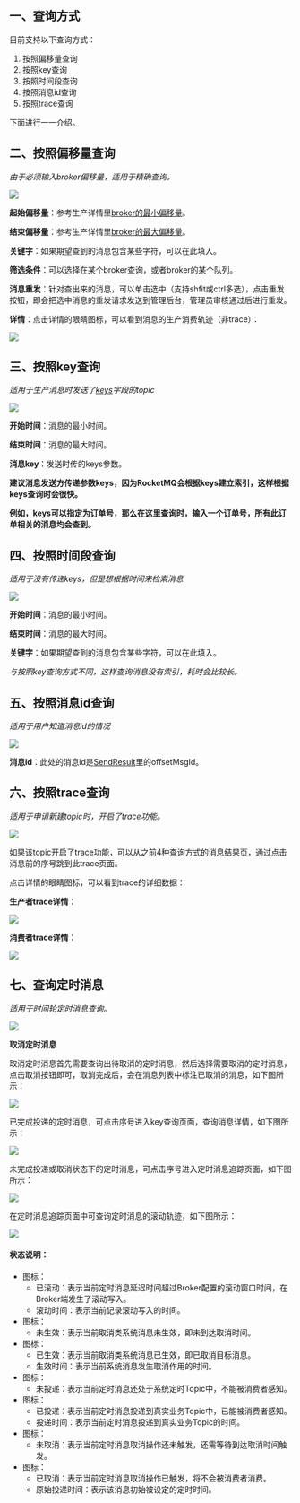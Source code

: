 ## 一、<span id="queryWay">查询方式</span>

目前支持以下查询方式：

1. 按照偏移量查询
2. 按照key查询
3. 按照时间段查询
4. 按照消息id查询
5. 按照trace查询

下面进行一一介绍。

## 二、<span id="offset">按照偏移量查询</span>

*由于必须输入broker偏移量，适用于精确查询。*

<img src="img/4.0.png" class="img-wiki">

**起始偏移量**：参考生产详情里<a href="topic#produce">broker的最小偏移量</a>。

**结束偏移量**：参考生产详情里<a href="topic#produce">broker的最大偏移量</a>。

**关键字**：如果期望查到的消息包含某些字符，可以在此填入。

**筛选条件**：可以选择在某个broker查询，或者broker的某个队列。

**消息重发**：针对查出来的消息，可以单击选中（支持shfit或ctrl多选），点击重发按钮，即会把选中消息的重发请求发送到管理后台，管理员审核通过后进行重发。

**详情**：点击详情的眼睛图标，可以看到消息的生产消费轨迹（非trace）：

<img src="img/4.7.png" class="img-wiki">

## 三、<span id="key">按照key查询</span>

*适用于生产消息时发送了<a href="clientProducer#produceMessage">keys</a>字段的topic*

<img src="img/4.1.png" class="img-wiki">

**开始时间**：消息的最小时间。

**结束时间**：消息的最大时间。

**消息key**：发送时传的keys参数。

**建议消息发送方传递参数keys，因为RocketMQ会根据keys建立索引，这样根据keys查询时会很快。**

**例如，keys可以指定为订单号，那么在这里查询时，输入一个订单号，所有此订单相关的消息均会查到。**

## 四、<span id="time">按照时间段查询</span>

*适用于没有传递keys，但是想根据时间来检索消息*

<img src="img/4.2.png" class="img-wiki">

**开始时间**：消息的最小时间。

**结束时间**：消息的最大时间。

**关键字**：如果期望查到的消息包含某些字符，可以在此填入。

*与按照key查询方式不同，这样查询消息没有索引，耗时会比较长。*

## 五、<span id="msgId">按照消息id查询</span>

*适用于用户知道消息id的情况*

<img src="img/4.3.png" class="img-wiki">

**消息id**：此处的消息id是[SendResult](https://github.com/apache/rocketmq/blob/master/client/src/main/java/org/apache/rocketmq/client/producer/SendResult.java)里的offsetMsgId。

## 六、<span id="trace">按照trace查询</span>

*适用于申请新建topic时，开启了trace功能。*

<img src="img/4.4.png" class="img-wiki">

如果该topic开启了trace功能，可以从之前4种查询方式的消息结果页，通过点击消息前的序号跳到此trace页面。

点击详情的眼睛图标，可以看到trace的详细数据：

**生产者trace详情**：

<img src="img/4.5.png" class="img-wiki">



**消费者trace详情**：

<img src="img/4.6.png" class="img-wiki">

## 七、<span id="queryWheelMessage">查询定时消息</span>
*适用于时间轮定时消息查询。*

<img src="img/cancel_delay_1.png" class="img-wiki">

**取消定时消息**

取消定时消息首先需要查询出待取消的定时消息，然后选择需要取消的定时消息，点击取消按钮即可，取消完成后，会在消息列表中标注已取消的消息，如下图所示：

<img src="img/cancel_delay_2.png" class="img-wiki">

已完成投递的定时消息，可点击序号进入key查询页面，查询消息详情，如下图所示：

<img src="img/cancel_delay_4.png" class="img-wiki">

未完成投递或取消状态下的定时消息，可点击序号进入定时消息追踪页面，如下图所示：

<img src="img/cancel_delay_3.png" class="img-wiki">

在定时消息追踪页面中可查询定时消息的滚动轨迹，如下图所示：

<img src="img/cancel_delay_5.png" class="img-wiki">

#### 状态说明：

- 图标：<i class="fas fa-sync-alt"></i>
  - 已滚动：表示当前定时消息延迟时间超过Broker配置的滚动窗口时间，在Broker端发生了滚动写入。
  - 滚动时间：表示当前记录滚动写入的时间。
- 图标：<i class="fas fa-times-circle  text-primary"></i>
  - 未生效：表示当前取消类系统消息未生效，即未到达取消时间。
- 图标：<i class="fas fa-times-circle"></i>
  - 已生效：表示当前取消类系统消息已生效，即已取消目标消息。
  - 生效时间：表示当前系统消息发生取消作用的时间。
- 图标：<i class="fas fa-clock text-primary"></i>
  - 未投递：表示当前定时消息还处于系统定时Topic中，不能被消费者感知。
- 图标：<i class="fas fa-clock"></i>
  - 已投递：表示当前定时消息投递到真实业务Topic中，已能被消费者感知。
  - 投递时间：表示当前定时消息投递到真实业务Topic的时间。
- 图标：<i class="fas fa-stopwatch  text-primary"></i>
  - 未取消：表示当前定时消息取消操作还未触发，还需等待到达取消时间触发。
- 图标：<i class="fas fa-stopwatch"></i>
  - 已取消：表示当前定时消息取消操作已触发，将不会被消费者消费。
  - 原始投递时间：表示该消息初始被设定的定时时间。